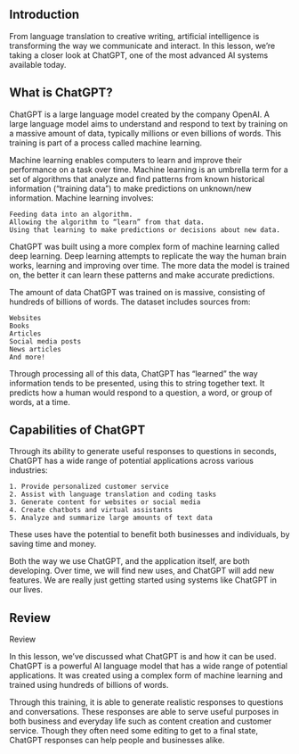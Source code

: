 ## Introduction

From language translation to creative writing, artificial intelligence is transforming the way we communicate and interact. In this lesson, we’re taking a closer look at ChatGPT, one of the most advanced AI systems available today.

## What is ChatGPT?

ChatGPT is a large language model created by the company OpenAI. A large language model aims to understand and respond to text by training on a massive amount of data, typically millions or even billions of words. This training is part of a process called machine learning.

Machine learning enables computers to learn and improve their performance on a task over time. Machine learning is an umbrella term for a set of algorithms that analyze and find patterns from known historical information (“training data”) to make predictions on unknown/new information. Machine learning involves:

    Feeding data into an algorithm.
    Allowing the algorithm to “learn” from that data.
    Using that learning to make predictions or decisions about new data.

ChatGPT was built using a more complex form of machine learning called deep learning. Deep learning attempts to replicate the way the human brain works, learning and improving over time. The more data the model is trained on, the better it can learn these patterns and make accurate predictions.

The amount of data ChatGPT was trained on is massive, consisting of hundreds of billions of words. The dataset includes sources from:

    Websites
    Books
    Articles
    Social media posts
    News articles
    And more!

Through processing all of this data, ChatGPT has “learned” the way information tends to be presented, using this to string together text. It predicts how a human would respond to a question, a word, or group of words, at a time.

## Capabilities of ChatGPT

Through its ability to generate useful responses to questions in seconds, ChatGPT has a wide range of potential applications across various industries:

    1. Provide personalized customer service
    2. Assist with language translation and coding tasks
    3. Generate content for websites or social media
    4. Create chatbots and virtual assistants
    5. Analyze and summarize large amounts of text data

These uses have the potential to benefit both businesses and individuals, by saving time and money.

Both the way we use ChatGPT, and the application itself, are both developing. Over time, we will find new uses, and ChatGPT will add new features. We are really just getting started using systems like ChatGPT in our lives.

## Review

Review

In this lesson, we’ve discussed what ChatGPT is and how it can be used. ChatGPT is a powerful AI language model that has a wide range of potential applications. It was created using a complex form of machine learning and trained using hundreds of billions of words.

Through this training, it is able to generate realistic responses to questions and conversations. These responses are able to serve useful purposes in both business and everyday life such as content creation and customer service. Though they often need some editing to get to a final state, ChatGPT responses can help people and businesses alike.
